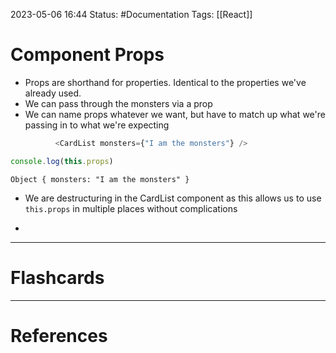 2023-05-06 16:44
Status: #Documentation 
Tags: [[React]]

# Component Props

* Props are shorthand for properties. Identical to the properties we've already used.
* We can pass through the monsters via a prop
* We can name props whatever we want, but have to match up what we're passing in to what we're expecting


```javascript
          <CardList monsters={"I am the monsters"} />
```

```javascript
console.log(this.props)
```

```console
Object { monsters: "I am the monsters" }
```

* We are destructuring in the CardList component as this allows us to use `this.props` in multiple places without complications

* 








___
# Flashcards



---
# References
